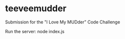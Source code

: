 # teeveemudder
Submission for the "I Love My MUDder" Code Challenge

Run the server:
node index.js

